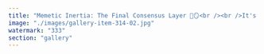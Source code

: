 ```yaml
---
title: "Memetic Inertia: The Final Consensus Layer 🧠🪞<br /><br />It's not about tech. Not about decentralization. Not even money.<br /><br />It's belief inertia.<br /><br />A cult of holders bound by past tweets, trapped by influencer hashtags, defending a machine they no longer understand —only need.<br /><br />Statistically, they hold. Philosophically, they fold.<br /><br />Not because they’re dumb. But because leaving the meme means losing the mirror.<br /><br /><br />#Bitcoin <br />#SystemicRecalibration <br />#CryptoSatire <br />#MemeticInertia"
image: "./images/gallery-item-314-02.jpg"
watermark: "333"
section: "gallery"
---
```

